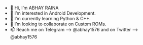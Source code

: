 - 👋 Hi, I’m ABHAY RAINA
- 👀 I’m interested in Android Development.
- 🌱 I’m currently learning Python & C++.
- 💞️ I’m looking to collaborate on Custom ROMs.
- 📫 Reach me on Telegram --> @abhay1576 and on Twitter --> @abhay1576

<!---
Abhay1576/Abhay1576 is a ✨ special ✨ repository because its `README.md` (this file) appears on your GitHub profile.
You can click the Preview link to take a look at your changes.
--->
